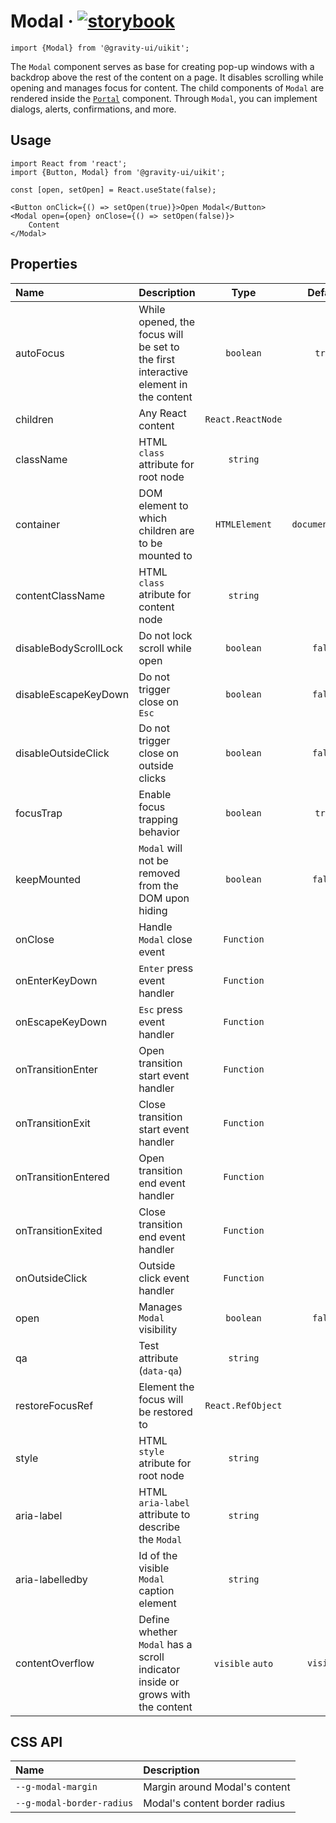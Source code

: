 <!--GITHUB_BLOCK-->

# Modal &middot; [![storybook](https://img.shields.io/badge/Storybook-Modal-3bc935)](https://preview.gravity-ui.com/uikit/?path=/story/components-overlays-modal--default)

<!--/GITHUB_BLOCK-->

```tsx
import {Modal} from '@gravity-ui/uikit';
```

The `Modal` component serves as base for creating pop-up windows with a backdrop above the rest of the content on a page.
It disables scrolling while opening and manages focus for content. The child components of `Modal` are rendered inside the [`Portal`](../Portal) component.
Through `Modal`, you can implement dialogs, alerts, confirmations, and more.

## Usage

```tsx
import React from 'react';
import {Button, Modal} from '@gravity-ui/uikit';

const [open, setOpen] = React.useState(false);

<Button onClick={() => setOpen(true)}>Open Modal</Button>
<Modal open={open} onClose={() => setOpen(false)}>
    Content
</Modal>
```

## Properties

| Name                  | Description                                                                         |       Type        |     Default     |
| :-------------------- | :---------------------------------------------------------------------------------- | :---------------: | :-------------: |
| autoFocus             | While opened, the focus will be set to the first interactive element in the content |     `boolean`     |     `true`      |
| children              | Any React content                                                                   | `React.ReactNode` |                 |
| className             | HTML `class` attribute for root node                                                |     `string`      |                 |
| container             | DOM element to which children are to be mounted to                                  |   `HTMLElement`   | `document.body` |
| contentClassName      | HTML `class` atribute for content node                                              |     `string`      |                 |
| disableBodyScrollLock | Do not lock scroll while open                                                       |     `boolean`     |     `false`     |
| disableEscapeKeyDown  | Do not trigger close on `Esc`                                                       |     `boolean`     |     `false`     |
| disableOutsideClick   | Do not trigger close on outside clicks                                              |     `boolean`     |     `false`     |
| focusTrap             | Enable focus trapping behavior                                                      |     `boolean`     |     `true`      |
| keepMounted           | `Modal` will not be removed from the DOM upon hiding                                |     `boolean`     |     `false`     |
| onClose               | Handle `Modal` close event                                                          |    `Function`     |                 |
| onEnterKeyDown        | `Enter` press event handler                                                         |    `Function`     |                 |
| onEscapeKeyDown       | `Esc` press event handler                                                           |    `Function`     |                 |
| onTransitionEnter     | Open transition start event handler                                                 |    `Function`     |                 |
| onTransitionExit      | Close transition start event handler                                                |    `Function`     |                 |
| onTransitionEntered   | Open transition end event handler                                                   |    `Function`     |                 |
| onTransitionExited    | Close transition end event handler                                                  |    `Function`     |                 |
| onOutsideClick        | Outside click event handler                                                         |    `Function`     |                 |
| open                  | Manages `Modal` visibility                                                          |     `boolean`     |     `false`     |
| qa                    | Test attribute (`data-qa`)                                                          |     `string`      |                 |
| restoreFocusRef       | Element the focus will be restored to                                               | `React.RefObject` |                 |
| style                 | HTML `style` atribute for root node                                                 |     `string`      |                 |
| aria-label            | HTML `aria-label` attribute to describe the `Modal`                                 |     `string`      |                 |
| aria-labelledby       | Id of the visible `Modal` caption element                                           |     `string`      |                 |
| contentOverflow       | Define whether `Modal` has a scroll indicator inside or grows with the content      | `visible` `auto`  |    `visible`    |

## CSS API

| Name                      | Description                   |
| :------------------------ | :---------------------------- |
| `--g-modal-margin`        | Margin around Modal's content |
| `--g-modal-border-radius` | Modal's content border radius |
